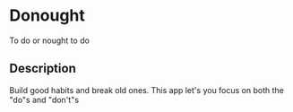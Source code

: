 # Donought
To do or nought to do
## Description
Build good habits and break old ones. This app let's you focus on both the "do"s and "don't"s

